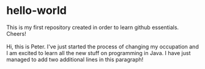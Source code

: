 # hello-world
This is my first repository created in order to learn github essentials. Cheers! <br><br>
Hi, this is Peter. I've just started the process of changing my occupation and I am excited to learn all the new stuff on programming in Java. I have just managed to add two additional lines in this paragraph!
